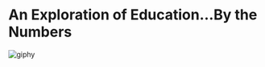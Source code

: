 # An Exploration of Education…By the Numbers

![giphy](https://user-images.githubusercontent.com/115101031/202830993-5df3e097-e1ec-483a-a52b-70b00c2adfc0.gif)


